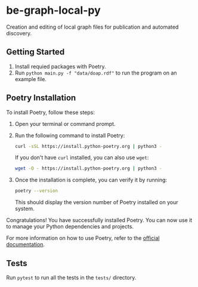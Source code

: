 # be-graph-local-py

Creation and editing of local graph files for publication and automated discovery.

## Getting Started

1. Install requied packages with Poetry.
2. Run `python main.py -f "data/doap.rdf"` to run the program on an example file.

## Poetry Installation

To install Poetry, follow these steps:

1. Open your terminal or command prompt.
2. Run the following command to install Poetry:

    ```bash
    curl -sSL https://install.python-poetry.org | python3 -
    ```

    If you don't have `curl` installed, you can also use `wget`:

    ```bash
    wget -O - https://install.python-poetry.org | python3 -
    ```

3. Once the installation is complete, you can verify it by running:

    ```bash
    poetry --version
    ```

    This should display the version number of Poetry installed on your system.

Congratulations! You have successfully installed Poetry. You can now use it to manage your Python dependencies and projects.

For more information on how to use Poetry, refer to the [official documentation](https://python-poetry.org/docs/).

## Tests

Run `pytest` to run all the tests in the `tests/` directory.

